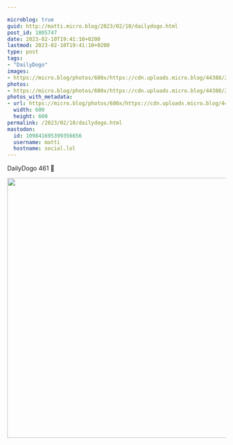 ```yaml
---

microblog: true
guid: http://matti.micro.blog/2023/02/10/dailydogo.html
post_id: 1805747
date: 2023-02-10T19:41:10+0200
lastmod: 2023-02-10T19:41:10+0200
type: post
tags:
- "DailyDogo"
images:
- https://micro.blog/photos/600x/https://cdn.uploads.micro.blog/44388/2023/bcc0ac1078.jpg
photos:
- https://micro.blog/photos/600x/https://cdn.uploads.micro.blog/44388/2023/bcc0ac1078.jpg
photos_with_metadata:
- url: https://micro.blog/photos/600x/https://cdn.uploads.micro.blog/44388/2023/bcc0ac1078.jpg
  width: 600
  height: 600
permalink: /2023/02/10/dailydogo.html
mastodon:
  id: 109841695399356656
  username: matti
  hostname: social.lol
---
```

DailyDogo 461 🐶

<img src="/media/uploads/2023/bcc0ac1078.jpg" width="600" height="600" alt="" />
